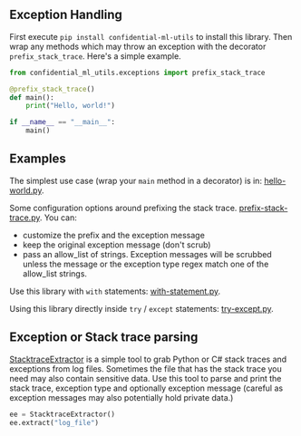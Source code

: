 ## Exception Handling

First execute `pip install confidential-ml-utils` to install this library. Then
wrap any methods which may throw an exception with the decorator
`prefix_stack_trace`. Here's a simple example.

```python
from confidential_ml_utils.exceptions import prefix_stack_trace

@prefix_stack_trace()
def main():
    print("Hello, world!")

if __name__ == "__main__":
    main()
```

## Examples

The simplest use case (wrap your `main` method in a decorator) is in:
[hello-world.py](./hello-world.py).

Some configuration options around prefixing the stack trace. [prefix-stack-trace.py](./prefix-stack-trace.py). You can:
-  customize the prefix and the exception message
-  keep the original exception message (don't scrub)
-  pass an allow_list of strings. Exception messages will be scrubbed unless the message or the
exception type regex match one of the allow_list strings.

Use this library with `with` statements:
[with-statement.py](./with-statement.py).

Using this library directly inside `try` / `except` statements:
[try-except.py](./try-except.py).

## Exception or Stack trace parsing

[StacktraceExtractor](../../src/confidential_ml_utils/StacktraceExtractor.py) is a simple tool to grab Python or C# stack
traces and exceptions from log files. Sometimes the file that has the stack trace you need may also contain sensitive
data. Use this tool to parse and print the stack trace, exception type and optionally exception message (careful as 
exception messages may also potentially hold private data.)

```python
ee = StacktraceExtractor()
ee.extract("log_file")

```
